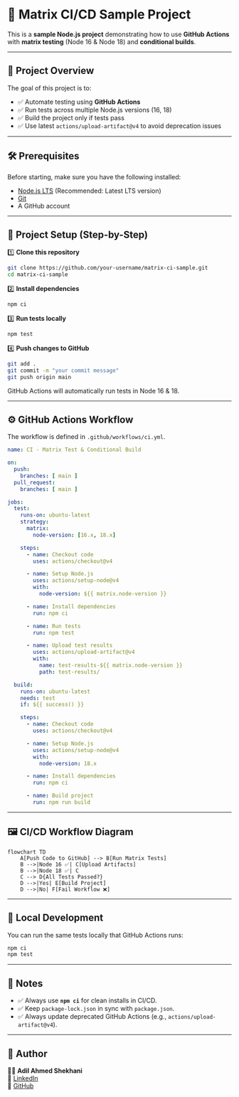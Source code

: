 # 🚀 Matrix CI/CD Sample Project

This is a **sample Node.js project** demonstrating how to use **GitHub Actions** with **matrix testing** (Node 16 & Node 18) and **conditional builds**.

---

## 📌 Project Overview

The goal of this project is to:
- ✅ Automate testing using **GitHub Actions**
- ✅ Run tests across multiple Node.js versions (16, 18)
- ✅ Build the project only if tests pass
- ✅ Use latest `actions/upload-artifact@v4` to avoid deprecation issues

---

## 🛠 Prerequisites

Before starting, make sure you have the following installed:
- [Node.js LTS](https://nodejs.org/en/) (Recommended: Latest LTS version)
- [Git](https://git-scm.com/)
- A GitHub account

---

## 📂 Project Setup (Step-by-Step)

1️⃣ **Clone this repository**
```bash
git clone https://github.com/your-username/matrix-ci-sample.git
cd matrix-ci-sample
```

2️⃣ **Install dependencies**
```bash
npm ci
```

3️⃣ **Run tests locally**
```bash
npm test
```

4️⃣ **Push changes to GitHub**
```bash
git add .
git commit -m "your commit message"
git push origin main
```

GitHub Actions will automatically run tests in Node 16 & 18.

---

## ⚙️ GitHub Actions Workflow

The workflow is defined in `.github/workflows/ci.yml`.

```yaml
name: CI - Matrix Test & Conditional Build

on:
  push:
    branches: [ main ]
  pull_request:
    branches: [ main ]

jobs:
  test:
    runs-on: ubuntu-latest
    strategy:
      matrix:
        node-version: [16.x, 18.x]

    steps:
      - name: Checkout code
        uses: actions/checkout@v4

      - name: Setup Node.js
        uses: actions/setup-node@v4
        with:
          node-version: ${{ matrix.node-version }}

      - name: Install dependencies
        run: npm ci

      - name: Run tests
        run: npm test

      - name: Upload test results
        uses: actions/upload-artifact@v4
        with:
          name: test-results-${{ matrix.node-version }}
          path: test-results/

  build:
    runs-on: ubuntu-latest
    needs: test
    if: ${{ success() }}

    steps:
      - name: Checkout code
        uses: actions/checkout@v4

      - name: Setup Node.js
        uses: actions/setup-node@v4
        with:
          node-version: 18.x

      - name: Install dependencies
        run: npm ci

      - name: Build project
        run: npm run build
```

---

## 🖼️ CI/CD Workflow Diagram

```mermaid
flowchart TD
    A[Push Code to GitHub] --> B[Run Matrix Tests]
    B -->|Node 16 ✅| C[Upload Artifacts]
    B -->|Node 18 ✅| C
    C --> D{All Tests Passed?}
    D -->|Yes| E[Build Project]
    D -->|No| F[Fail Workflow ❌]
```

---

## 🧪 Local Development

You can run the same tests locally that GitHub Actions runs:
```bash
npm ci
npm test
```

---

## 📝 Notes

- ✅ Always use **`npm ci`** for clean installs in CI/CD.
- ✅ Keep `package-lock.json` in sync with `package.json`.
- ✅ Always update deprecated GitHub Actions (e.g., `actions/upload-artifact@v4`).

---

## 📢 Author

👨‍💻 **Adil Ahmed Shekhani**  
🔗 [LinkedIn](https://www.linkedin.com/in/adilahmedshekhani/)  
🔗 [GitHub](https://github.com/AdilAhmedShekhani)

